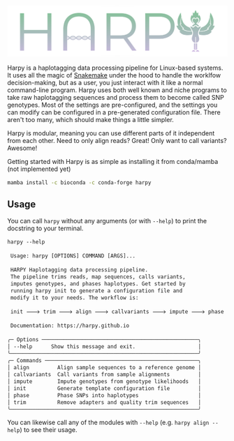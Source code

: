 ![logo](_media/harpy.svg)

Harpy is a haplotagging data processing pipeline for Linux-based systems. It uses all the 
magic of [Snakemake](https://snakemake.readthedocs.io/en/stable/) under the hood to handle 
the worklfow decision-making, but as a user, you just interact with it like a normal command-line 
program. Harpy uses both well known and niche programs to take raw haplotagging sequences and process
them to become called SNP genotypes. Most of the settings are pre-configured, and the settings you
can modify can be configured in a pre-generated configuration file. There aren't too many, which should
make things a little simpler. 

Harpy is modular, meaning you can use different parts of it independent from each other. Need to only align reads?
Great! Only want to call variants? Awesome!

Getting started with Harpy is as simple as installing it from conda/mamba (not implemented yet)
```bash
mamba install -c bioconda -c conda-forge harpy
```

## Usage
You can call `harpy` without any arguments (or with `--help`) to print the docstring to your terminal.
```
harpy --help
                                                           
 Usage: harpy [OPTIONS] COMMAND [ARGS]...                     
                                                              
 HARPY Haplotagging data processing pipeline.                 
 The pipeline trims reads, map sequences, calls variants,     
 imputes genotypes, and phases haplotypes. Get started by     
 running harpy init to generate a configuration file and      
 modify it to your needs. The workflow is:                    
                                                              
 init 🡒 trim 🡒 align 🡒 callvariants 🡒 impute 🡒 phase           
                                                              
 Documentation: https://harpy.github.io                       
                                                              
╭─ Options ──────────────────────────────────────────────────╮
│ --help      Show this message and exit.                    │
╰────────────────────────────────────────────────────────────╯
╭─ Commands ─────────────────────────────────────────────────╮
│ align         Align sample sequences to a reference genome │
│ callvariants  Call variants from sample alignments         │
│ impute        Impute genotypes from genotype likelihoods   │
│ init          Generate template configuration file         │
│ phase         Phase SNPs into haplotypes                   │
│ trim          Remove adapters and quality trim sequences   │
╰────────────────────────────────────────────────────────────╯
```

You can likewise call any of the modules with `--help` (e.g. `harpy align --help`) to see their usage.